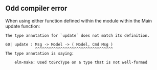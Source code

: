 ## Odd compiler error

When using either function defined within the module within the Main update
function:

```
The type annotation for `update` does not match its definition.

60| update : Msg -> Model -> ( Model, Cmd Msg )
             ^^^^^^^^^^^^^^^^^^^^^^^^^^^^^^^^^^
The type annotation is saying:

    elm-make: Used toSrcType on a type that is not well-formed
```
